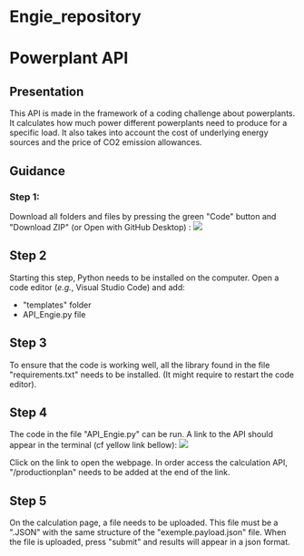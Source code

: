 # Engie_repository


# **Powerplant API**
## Presentation
This API is made in the framework of a coding challenge about powerplants. 
It calculates how much power different powerplants need to produce for a specific load. It also takes into account the cost of underlying energy sources and the price of CO2 emission allowances.

## Guidance

### Step 1:
Download all folders and files by pressing the green "Code" button and "Download ZIP" (or Open with GitHub Desktop) :
![](https://i.imgur.com/0DGLI4d.png)

## Step 2
Starting this step, Python needs to be installed on the computer.
Open a code editor (*e.g.*, Visual Studio Code) and add:
* "templates" folder
* API_Engie.py file

## Step 3
To ensure that the code is working well, all the library found in the file "requirements.txt" needs to be installed. (It might require to restart the code editor).

## Step 4
The code in the file "API_Engie.py" can be run. A link to the API should appear in the terminal (cf yellow link bellow):
![](https://i.imgur.com/LVhKGeW.jpg)

Click on the link to open the webpage.
In order access the calculation API, "/productionplan" needs to be added at the end of the link.

## Step 5
On the calculation page, a file needs to be uploaded. This file must be a ".JSON" with the same structure of the "exemple.payload.json" file.
When the file is uploaded, press "submit" and results will appear in a json format.
